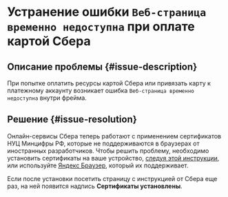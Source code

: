 # Устранение ошибки `Веб-страница временно недоступна` при оплате картой Сбера


## Описание проблемы {#issue-description}

При попытке оплатить ресурсы картой Сбера или привязать карту к платежному аккаунту возникает ошибка `Веб-страница временно недоступна` внутри фрейма.

## Решение {#issue-resolution}

Онлайн-сервисы Сбера теперь работают с применением сертификатов НУЦ Минцифры РФ, которые не поддерживаются в браузерах от иностранных разработчиков. Чтобы решить проблему, необходимо установить сертификаты на ваше устройство, [следуя этой инструкции](https://www.sberbank.com/ru/certificates), или используйте [Яндекс Браузер](https://browser.yandex.ru/), который их поддерживает.

Если после установки посетить страницу с инструкцией от Сбера еще раз, на ней появится надпись **Сертификаты установлены**.